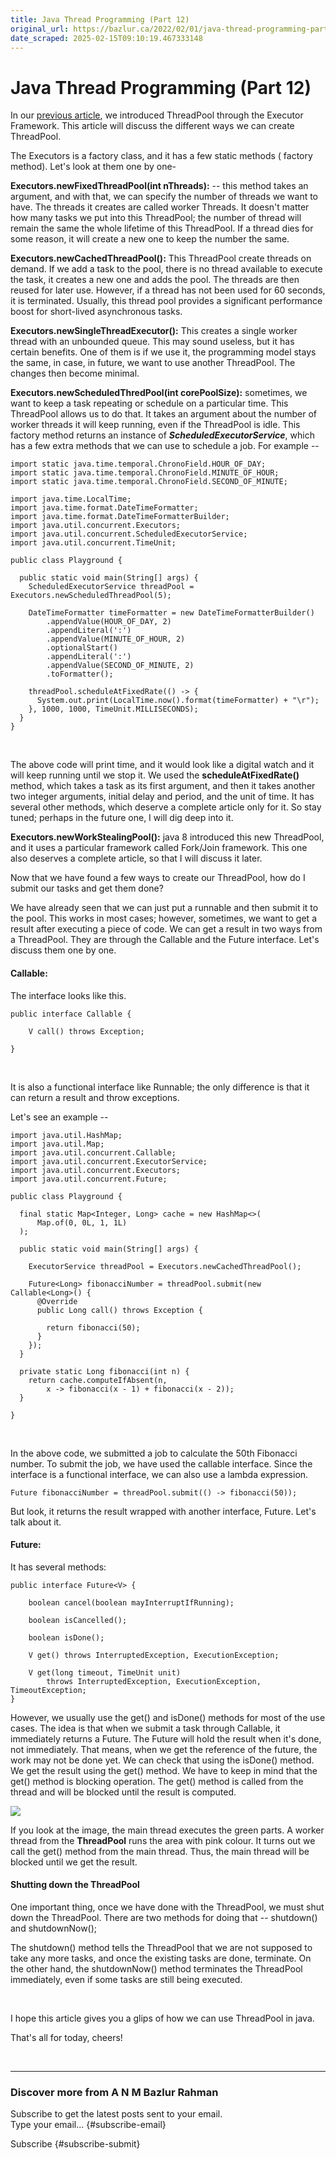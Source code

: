 ```yaml
---
title: Java Thread Programming (Part 12)
original_url: https://bazlur.ca/2022/02/01/java-thread-programming-part-12/
date_scraped: 2025-02-15T09:10:19.467333148
---
```


Java Thread Programming (Part 12)
=================================

In our [previous article](https://foojay.io/today/java-thread-programming-part-11/), we introduced ThreadPool through the Executor Framework. This article will discuss the different ways we can create ThreadPool.

The Executors is a factory class, and it has a few static methods ( factory method). Let's look at them one by one-

**Executors.newFixedThreadPool(int nThreads):** -- this method takes an argument, and with that, we can specify the number of threads we want to have. The threads it creates are called worker Threads. It doesn't matter how many tasks we put into this ThreadPool; the number of thread will remain the same the whole lifetime of this ThreadPool. If a thread dies for some reason, it will create a new one to keep the number the same.

**Executors.newCachedThreadPool():** This ThreadPool create threads on demand. If we add a task to the pool, there is no thread available to execute the task, it creates a new one and adds the pool. The threads are then reused for later use. However, if a thread has not been used for 60 seconds, it is terminated. Usually, this thread pool provides a significant performance boost for short-lived asynchronous tasks.

**Executors.newSingleThreadExecutor():** This creates a single worker thread with an unbounded queue. This may sound useless, but it has certain benefits. One of them is if we use it, the programming model stays the same, in case, in future, we want to use another ThreadPool. The changes then become minimal.

**Executors.newScheduledThredPool(int corePoolSize):** sometimes, we want to keep a task repeating or schedule on a particular time. This ThreadPool allows us to do that. It takes an argument about the number of worker threads it will keep running, even if the ThreadPool is idle. This factory method returns an instance of ***ScheduledExecutorService***, which has a few extra methods that we can use to schedule a job. For example --

```
import static java.time.temporal.ChronoField.HOUR_OF_DAY;
import static java.time.temporal.ChronoField.MINUTE_OF_HOUR;
import static java.time.temporal.ChronoField.SECOND_OF_MINUTE;

import java.time.LocalTime;
import java.time.format.DateTimeFormatter;
import java.time.format.DateTimeFormatterBuilder;
import java.util.concurrent.Executors;
import java.util.concurrent.ScheduledExecutorService;
import java.util.concurrent.TimeUnit;

public class Playground {
  
  public static void main(String[] args) {
    ScheduledExecutorService threadPool = Executors.newScheduledThreadPool(5);

    DateTimeFormatter timeFormatter = new DateTimeFormatterBuilder()
        .appendValue(HOUR_OF_DAY, 2)
        .appendLiteral(':')
        .appendValue(MINUTE_OF_HOUR, 2)
        .optionalStart()
        .appendLiteral(':')
        .appendValue(SECOND_OF_MINUTE, 2)
        .toFormatter();

    threadPool.scheduleAtFixedRate(() -> {
      System.out.print(LocalTime.now().format(timeFormatter) + "\r");
    }, 1000, 1000, TimeUnit.MILLISECONDS);
  }
}
```

<br />

The above code will print time, and it would look like a digital watch and it will keep running until we stop it. We used the **scheduleAtFixedRate()** method, which takes a task as its first argument, and then it takes another two integer arguments, initial delay and period, and the unit of time. It has several other methods, which deserve a complete article only for it. So stay tuned; perhaps in the future one, I will dig deep into it.

**Executors.newWorkStealingPool():** java 8 introduced this new ThreadPool, and it uses a particular framework called Fork/Join framework. This one also deserves a complete article, so that I will discuss it later.

Now that we have found a few ways to create our ThreadPool, how do I submit our tasks and get them done?

We have already seen that we can just put a runnable and then submit it to the pool. This works in most cases; however, sometimes, we want to get a result after executing a piece of code. We can get a result in two ways from a ThreadPool. They are through the Callable and the Future interface. Let's discuss them one by one.

#### Callable:

The interface looks like this.

```
public interface Callable {

    V call() throws Exception;

}
```

<br />

It is also a functional interface like Runnable; the only difference is that it can return a result and throw exceptions.

Let's see an example --

```
import java.util.HashMap;
import java.util.Map;
import java.util.concurrent.Callable;
import java.util.concurrent.ExecutorService;
import java.util.concurrent.Executors;
import java.util.concurrent.Future;

public class Playground {

  final static Map<Integer, Long> cache = new HashMap<>(
      Map.of(0, 0L, 1, 1L)
  );

  public static void main(String[] args) {

    ExecutorService threadPool = Executors.newCachedThreadPool();

    Future<Long> fibonacciNumber = threadPool.submit(new Callable<Long>() {
      @Override
      public Long call() throws Exception {

        return fibonacci(50);
      }
    });
  }

  private static Long fibonacci(int n) {
    return cache.computeIfAbsent(n,
        x -> fibonacci(x - 1) + fibonacci(x - 2));
  }

}
```

<br />

In the above code, we submitted a job to calculate the 50th Fibonacci number. To submit the job, we have used the callable interface. Since the interface is a functional interface, we can also use a lambda expression.

`Future fibonacciNumber = threadPool.submit(() -> fibonacci(50));`

But look, it returns the result wrapped with another interface, Future. Let's talk about it.

#### Future:

It has several methods:

```
public interface Future<V> {

    boolean cancel(boolean mayInterruptIfRunning);

    boolean isCancelled();

    boolean isDone();

    V get() throws InterruptedException, ExecutionException;

    V get(long timeout, TimeUnit unit)
        throws InterruptedException, ExecutionException, TimeoutException;
}

```

However, we usually use the get() and isDone() methods for most of the use cases. The idea is that when we submit a task through Callable, it immediately returns a Future. The Future will hold the result when it's done, not immediately. That means, when we get the reference of the future, the work may not be done yet. We can check that using the isDone() method. We get the result using the get() method. We have to keep in mind that the get() method is blocking operation. The get() method is called from the thread and will be blocked until the result is computed.

![](images/threadpool-vs-main-threads-700x421.png)

If you look at the image, the main thread executes the green parts. A worker thread from the **ThreadPool** runs the area with pink colour. It turns out we call the get() method from the main thread. Thus, the main thread will be blocked until we get the result.

#### Shutting down the ThreadPool

One important thing, once we have done with the ThreadPool, we must shut down the ThreadPool. There are two methods for doing that -- shutdown() and shutdownNow();

The shutdown() method tells the ThreadPool that we are not supposed to take any more tasks, and once the existing tasks are done, terminate. On the other hand, the shutdownNow() method terminates the ThreadPool immediately, even if some tasks are still being executed.

<br />

I hope this article gives you a glips of how we can use ThreadPool in java.  

That's all for today, cheers!

<br />

*** ** * ** ***

### Discover more from A N M Bazlur Rahman

Subscribe to get the latest posts sent to your email.  
Type your email... {#subscribe-email}

Subscribe {#subscribe-submit}
